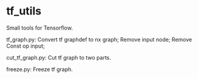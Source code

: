 # tf_utils
Small tools for Tensorflow.

tf_graph.py: Convert tf graphdef to nx graph; Remove input node; Remove Const op input;

cut_tf_graph.py: Cut tf graph to two parts.

freeze.py: Freeze tf graph.
